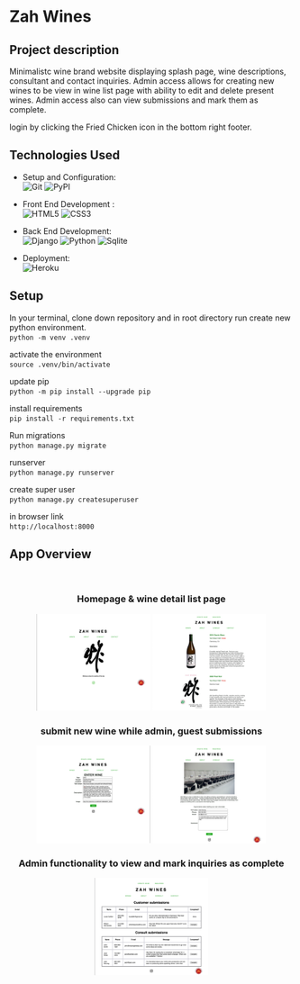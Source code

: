 # Zah Wines

## Project description
Minimalistc wine brand website displaying splash page, wine descriptions, consultant and contact inquiries. 
Admin access allows for creating new wines to be view in wine list page with ability to edit and delete present wines.
Admin access also can view submissions and mark them as complete.


login by clicking the Fried Chicken icon in the bottom right footer.

## Technologies Used

- Setup and Configuration: \
![Git](https://img.shields.io/badge/git-%23F05033.svg?style=for-the-badge&logo=git&logoColor=white)
![PyPI](https://img.shields.io/badge/PYPI-%231572B6.svg?style=for-the-badge&logo=pypi&logoColor=white)
<!--[NPM](https://img.shields.io/badge/NPM-%23000000.svg?style=for-the-badge&logo=npm&logoColor=white)-->


- Front End Development : \
![HTML5](https://img.shields.io/badge/html5-%23E34F26.svg?style=for-the-badge&logo=html5&logoColor=white)
![CSS3](https://img.shields.io/badge/css3-%231572B6.svg?style=for-the-badge&logo=css3&logoColor=white)

- Back End Development: \
![Django](https://img.shields.io/badge/Django-092E20?style=for-the-badge&logo=django&logoColor=white)
![Python](https://img.shields.io/badge/Python-3776AB?style=for-the-badge&logo=python&logoColor=white)
![Sqlite](https://img.shields.io/badge/SQLite-07405E?style=for-the-badge&logo=sqlite&logoColor=white)

- Deployment: \
![Heroku](https://img.shields.io/badge/Heroku-430098?style=for-the-badge&logo=heroku&logoColor=white)

## Setup

In your terminal, clone down repository and in root directory run create new python environment.<br />
`python -m venv .venv`

activate the environment<br />
`source .venv/bin/activate`

update pip<br />
`python -m pip install --upgrade pip`

install requirements<br />
`pip install -r requirements.txt`

Run migrations<br />
`python manage.py migrate`

runserver<br />
`python manage.py runserver`

create super user<br />
`python manage.py createsuperuser`

in browser link <br />
`http://localhost:8000`

## App Overview

<div align="center"><br />
    <h3 align="center">Homepage & wine detail list page</h3>
  <img src="https://raw.githubusercontent.com/jeelason/zah-wines/main/ss/z-1.png" alt="homepage" width='40%'/>
  <img src="https://raw.githubusercontent.com/jeelason/zah-wines/main/ss/z-2.png" alt="wine list" width='40%'/><br />
    <h3 align="center">submit new wine while admin, guest submissions</h3>
  <img src="https://raw.githubusercontent.com/jeelason/zah-wines/main/ss/z-3.png" alt="wine form" width='40%' />
    <img src="https://raw.githubusercontent.com/jeelason/zah-wines/main/ss/z-4.png" alt="admin-tasks" width='40%' /><br />
    <h3 align="center">Admin functionality to view and mark inquiries as complete</h3>
    <img src="https://raw.githubusercontent.com/jeelason/zah-wines/main/ss/z-5.png" alt="admin-tasks" width='40%' /><br />
  </div>
